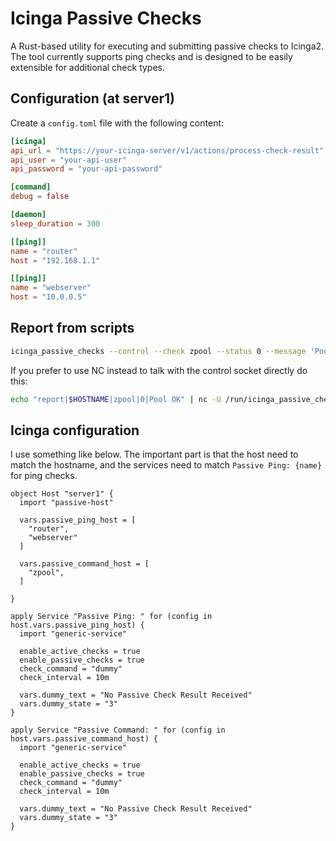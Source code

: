 # Icinga Passive Checks

A Rust-based utility for executing and submitting passive checks to Icinga2. The tool currently supports ping checks and is designed to be easily extensible for additional check types.

## Configuration (at server1)

Create a `config.toml` file with the following content:

```toml
[icinga]
api_url = "https://your-icinga-server/v1/actions/process-check-result"
api_user = "your-api-user"
api_password = "your-api-password"

[command]
debug = false

[daemon]
sleep_duration = 300

[[ping]]
name = "router"
host = "192.168.1.1"

[[ping]]
name = "webserver"
host = "10.0.0.5"
```

## Report from scripts

```bash
icinga_passive_checks --control --check zpool --status 0 --message 'Pool OK'
```

If you prefer to use NC instead to talk with the control socket directly do this:

```bash
echo "report|$HOSTNAME|zpool|0|Pool OK" | nc -U /run/icinga_passive_checks/control.sock
```

## Icinga configuration

I use something like below. The important part is that the host need to match the hostname, and the services need to match `Passive Ping: {name}` for ping checks.

```
object Host "server1" {
  import "passive-host"

  vars.passive_ping_host = [
    "router",
    "webserver"
  ]

  vars.passive_command_host = [
    "zpool",
  ]

}

apply Service "Passive Ping: " for (config in host.vars.passive_ping_host) {
  import "generic-service"

  enable_active_checks = true
  enable_passive_checks = true
  check_command = "dummy"
  check_interval = 10m

  vars.dummy_text = "No Passive Check Result Received"
  vars.dummy_state = "3"
}

apply Service "Passive Command: " for (config in host.vars.passive_command_host) {
  import "generic-service"

  enable_active_checks = true
  enable_passive_checks = true
  check_command = "dummy"
  check_interval = 10m

  vars.dummy_text = "No Passive Check Result Received"
  vars.dummy_state = "3"
}
```
